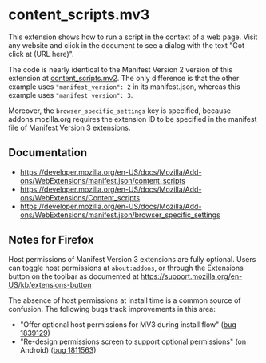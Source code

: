# content_scripts.mv3

This extension shows how to run a script in the context of a web page.
Visit any website and click in the document to see a dialog with the text "Got click at (URL here)".

The code is nearly identical to the Manifest Version 2 version of this
extension at [content_scripts.mv2](../content_scripts.mv2/). The only
difference is that the other example uses `"manifest_version": 2` in its
manifest.json, whereas this example uses `"manifest_version": 3`.

Moreover, the `browser_specific_settings` key is specified, because
addons.mozilla.org requires the extension ID to be specified in the manifest
file of Manifest Version 3 extensions.

## Documentation

* https://developer.mozilla.org/en-US/docs/Mozilla/Add-ons/WebExtensions/manifest.json/content_scripts
* https://developer.mozilla.org/en-US/docs/Mozilla/Add-ons/WebExtensions/Content_scripts
* https://developer.mozilla.org/en-US/docs/Mozilla/Add-ons/WebExtensions/manifest.json/browser_specific_settings

## Notes for Firefox

Host permissions of Manifest Version 3 extensions are fully optional.
Users can toggle host permissions at `about:addons`, or through the
Extensions button on the toolbar as documented at
https://support.mozilla.org/en-US/kb/extensions-button

The absence of host permissions at install time is a common source of
confusion. The following bugs track improvements in this area:

- "Offer optional host permissions for MV3 during install flow" ([bug 1839129](https://bugzilla.mozilla.org/show_bug.cgi?id=1839129))
- "Re-design permissions screen to support optional permissions" (on Android) ([bug 1811563](https://bugzilla.mozilla.org/show_bug.cgi?id=1811563))
